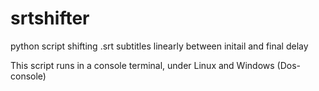 # srtshifter
python script shifting .srt subtitles linearly between initail and final delay

This script runs in a console terminal, under Linux and Windows (Dos-console)
